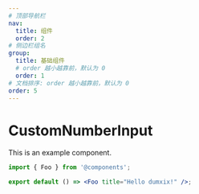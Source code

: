 ```yaml
---
# 顶部导航栏
nav:
  title: 组件
  order: 2
# 侧边栏组名
group:
  title: 基础组件
  # order 越小越靠前，默认为 0
  order: 1
# 文档排序: order 越小越靠前，默认为 0
order: 5
---
```


# CustomNumberInput

This is an example component.

```jsx
import { Foo } from '@components';

export default () => <Foo title="Hello dumxix!" />;
```
